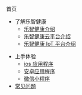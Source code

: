 <div class="sidebar-title "><i class="fa fa-plug"></i>首页</div>

- 了解乐智健康
  - [乐智健康介绍](home/aboutus/introduce)
  - [乐智健康云平台介绍](home/aboutus/introduce-cloud)
  - [乐智健康 IoT 平台介绍](/ome/aboutus/introduce-iot)
* 上手体验
  - [ios 应用程序](home/try/ios)
  - [安卓应用程序](home/try/android)
  - [微信小程序](home/try/mini)
* [常见问题](FAQ/README)
